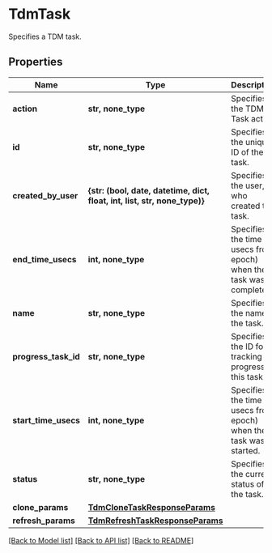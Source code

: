 # TdmTask

Specifies a TDM task.

## Properties
Name | Type | Description | Notes
------------ | ------------- | ------------- | -------------
**action** | **str, none_type** | Specifies the TDM Task action. | 
**id** | **str, none_type** | Specifies the unique ID of the task. | 
**created_by_user** | **{str: (bool, date, datetime, dict, float, int, list, str, none_type)}** | Specifies the user, who created this task. | [optional] 
**end_time_usecs** | **int, none_type** | Specifies the time (in usecs from epoch) when the task was completed. | [optional] 
**name** | **str, none_type** | Specifies the name of the task. | [optional] 
**progress_task_id** | **str, none_type** | Specifies the ID for tracking progress of this task. | [optional] 
**start_time_usecs** | **int, none_type** | Specifies the time (in usecs from epoch) when the task was started. | [optional] 
**status** | **str, none_type** | Specifies the current status of the task. | [optional] 
**clone_params** | [**TdmCloneTaskResponseParams**](TdmCloneTaskResponseParams.md) |  | [optional] 
**refresh_params** | [**TdmRefreshTaskResponseParams**](TdmRefreshTaskResponseParams.md) |  | [optional] 

[[Back to Model list]](../README.md#documentation-for-models) [[Back to API list]](../README.md#documentation-for-api-endpoints) [[Back to README]](../README.md)


